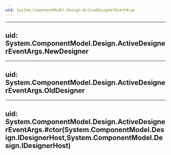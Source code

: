 ```yaml
---
uid: System.ComponentModel.Design.ActiveDesignerEventArgs
---
```


---
uid: System.ComponentModel.Design.ActiveDesignerEventArgs.NewDesigner
---

---
uid: System.ComponentModel.Design.ActiveDesignerEventArgs.OldDesigner
---

---
uid: System.ComponentModel.Design.ActiveDesignerEventArgs.#ctor(System.ComponentModel.Design.IDesignerHost,System.ComponentModel.Design.IDesignerHost)
---
